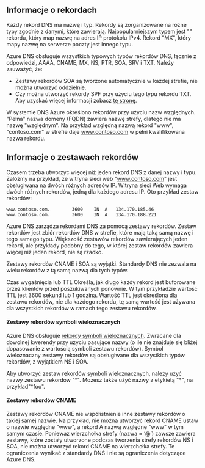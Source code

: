 ## <a name="about-records"></a>Informacje o rekordach

Każdy rekord DNS ma nazwę i typ. Rekordy są zorganizowane na różne typy zgodnie z danymi, które zawierają. Najpopularniejszym typem jest "" rekordu, który map nazwę na adres IP protokołu IPv4. Rekord "MX", który mapy nazwę na serwerze poczty jest innego typu.

Azure DNS obsługuje wszystkich typowych typów rekordów DNS, łącznie z odpowiedzi, AAAA, CNAME, MX, NS, PTR, SOA, SRV i TXT. Należy zauważyć, że:
- Zestawy rekordów SOA są tworzone automatycznie w każdej strefie, nie można utworzyć oddzielnie.
- Czy można utworzyć rekordy SPF przy użyciu tego typu rekordu TXT. Aby uzyskać więcej informacji zobacz [tę stronę](http://tools.ietf.org/html/rfc7208#section-3.1).

W systemie DNS Azure określono rekordów przy użyciu nazw względnych. "Pełna" nazwa domeny (FQDN) zawiera nazwę strefy, dlatego nie ma nazwę "względnym". Na przykład względną nazwą rekord "www", "contoso.com" w strefie daje www.contoso.com w pełni kwalifikowana nazwa rekordu.

## <a name="about-record-sets"></a>Informacje o zestawach rekordów

Czasem trzeba utworzyć więcej niż jeden rekord DNS z danej nazwy i typu. Załóżmy na przykład, że witryna sieci web "www.contoso.com" jest obsługiwana na dwóch różnych adresów IP. Witryna sieci Web wymaga dwóch różnych rekordów, jedną dla każdego adresu IP. Oto przykład zestaw rekordów:

    www.contoso.com.        3600    IN  A   134.170.185.46
    www.contoso.com.        3600    IN  A   134.170.188.221

Azure DNS zarządza rekordami DNS za pomocą zestawy rekordów. Zestaw rekordów jest zbiór rekordów DNS w strefie, które mają taką samą nazwę i tego samego typu. Większość zestawów rekordów zawierających jeden rekord, ale przykłady podobny do tego, w której zestaw rekordów zawiera więcej niż jeden rekord, nie są rzadko.

Zestawy rekordów CNAME i SOA są wyjątki. Standardy DNS nie zezwala na wielu rekordów z tą samą nazwą dla tych typów.

Czas wygaśnięcia lub TTL Określa, jak długo każdy rekord jest buforowane przez klientów przed poszukiwanych ponownie. W tym przykładzie wartość TTL jest 3600 sekund lub 1 godzina. Wartość TTL jest określona dla zestawu rekordów, nie dla każdego rekordu, tę samą wartość jest używana dla wszystkich rekordów w ramach tego zestawu rekordów.

#### <a name="wildcard-record-sets"></a>Zestawy rekordów symboli wieloznacznych

Azure DNS obsługuje [rekordy symboli wieloznacznych](https://en.wikipedia.org/wiki/Wildcard_DNS_record). Zwracane dla dowolnej kwerendy przy użyciu pasujące nazwy (o ile nie znajduje się bliżej dopasowanie z wartością symboli zestawu rekordów). Symbol wieloznaczny zestawy rekordów są obsługiwane dla wszystkich typów rekordów, z wyjątkiem NS i SOA.  

Aby utworzyć zestaw rekordów symboli wieloznacznych, należy użyć nazwy zestawu rekordów "\*". Możesz także użyć nazwy z etykietą "\*", na przykład"\*foo".

#### <a name="cname-record-sets"></a>Zestawy rekordów CNAME

Zestawy rekordów CNAME nie współistnienie inne zestawy rekordów o takiej samej nazwie. Na przykład, nie można utworzyć rekord CNAME ustaw o nazwie względne "www", a rekord A nazwą względne "www" w tym samym czasie. Ponieważ wierzchołka strefy (nazwa = ‘@’) zawsze zawiera zestawy, które zostały utworzone podczas tworzenia strefy rekordów NS i SOA, nie można utworzyć rekord CNAME na wierzchołka strefy. Te ograniczenia wynikać z standardy DNS i nie są ograniczenia dotyczące Azure DNS.
